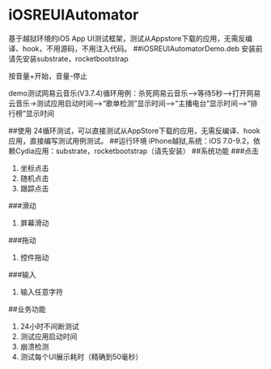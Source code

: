 # iOSREUIAutomator
基于越狱环境的iOS App UI测试框架，测试从Appstore下载的应用，无需反编译、hook，不用源码，不用注入代码。
##iOSREUIAutomatorDemo.deb
安装前请先安装substrate，rocketbootstrap

按音量+开始，音量-停止

demo测试网易云音乐(V3.7.4)循环用例：杀死网易云音乐-->等待5秒-->打开网易云音乐->测试应用启动时间-->“歌单检测”显示时间-->“主播电台”显示时间-->“排行榜”显示时间



##使用
24循环测试，可以直接测试从AppStore下载的应用，无需反编译、hook应用，直接编写测试用例测试。
##运行环境
iPhone越狱,系统：iOS 7.0-9.2，依赖Cydia应用：substrate，rocketbootstrap（请先安装）
##系统功能
###点击
1. 坐标点击
2. 随机点击
3. 跟踪点击

###滑动
1. 屏幕滑动

###拖动
1. 控件拖动

###输入
1. 输入任意字符

##业务功能
1. 24小时不间断测试
2. 测试应用启动时间
3. 崩溃检测
4. 测试每个UI展示耗时（精确到50毫秒）
